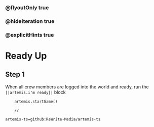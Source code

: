 ### @flyoutOnly true
### @hideIteration true
### @explicitHints true

# Ready Up

## Step 1
When all crew members are logged into the world and ready, run the ``||artemis.i'm ready||`` block

```ghost
    artemis.startGame()
```
```template
    //
```

```package
artemis-ts=github:ReWrite-Media/artemis-ts
```